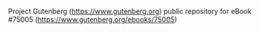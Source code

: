 Project Gutenberg (https://www.gutenberg.org) public repository for
eBook #75005 (https://www.gutenberg.org/ebooks/75005)
